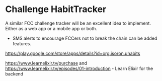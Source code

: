 # Challenge HabitTracker 

A similar FCC challenge tracker will be an excellent idea to implement. 
Either as a web app or a mobile app or both. 
 - SMS alerts to encourage FCCers not to break the chain can be added features.

https://play.google.com/store/apps/details?id=org.isoron.uhabits

https://www.learnelixir.tv/purchase and https://www.learnelixir.tv/episodes/01-introduction - Learn Elixir for the backend

